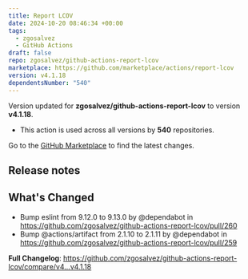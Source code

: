 ```yaml
---
title: Report LCOV
date: 2024-10-20 08:46:34 +00:00
tags:
  - zgosalvez
  - GitHub Actions
draft: false
repo: zgosalvez/github-actions-report-lcov
marketplace: https://github.com/marketplace/actions/report-lcov
version: v4.1.18
dependentsNumber: "540"
---
```



Version updated for **zgosalvez/github-actions-report-lcov** to version **v4.1.18**.
- This action is used across all versions by **540** repositories.

Go to the [GitHub Marketplace](https://github.com/marketplace/actions/report-lcov) to find the latest changes.

## Release notes

## What's Changed
* Bump eslint from 9.12.0 to 9.13.0 by @dependabot in https://github.com/zgosalvez/github-actions-report-lcov/pull/260
* Bump @actions/artifact from 2.1.10 to 2.1.11 by @dependabot in https://github.com/zgosalvez/github-actions-report-lcov/pull/259


**Full Changelog**: https://github.com/zgosalvez/github-actions-report-lcov/compare/v4...v4.1.18
